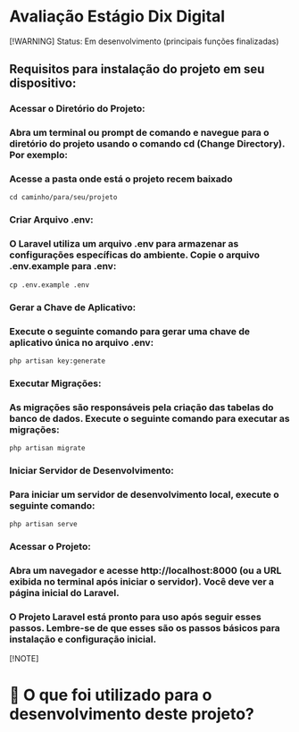 <h1> Avaliação Estágio Dix Digital </h1>

[!WARNING]
Status: Em desenvolvimento (principais funções finalizadas)

## Requisitos para instalação do projeto em seu dispositivo:

### Acessar o Diretório do Projeto: 
### Abra um terminal ou prompt de comando e navegue para o diretório do projeto usando o comando cd (Change Directory). Por exemplo:

### Acesse a pasta onde está o projeto recem baixado
```
cd caminho/para/seu/projeto
```
### Criar Arquivo .env:
### O Laravel utiliza um arquivo .env para armazenar as configurações específicas do ambiente. Copie o arquivo .env.example para .env:
```
cp .env.example .env
```
### Gerar a Chave de Aplicativo:
### Execute o seguinte comando para gerar uma chave de aplicativo única no arquivo .env:
```
php artisan key:generate
```
### Executar Migrações:
### As migrações são responsáveis pela criação das tabelas do banco de dados. Execute o seguinte comando para executar as migrações:
```
php artisan migrate
```
### Iniciar Servidor de Desenvolvimento:
### Para iniciar um servidor de desenvolvimento local, execute o seguinte comando:
```
php artisan serve
```
### Acessar o Projeto:
### Abra um navegador e acesse http://localhost:8000 (ou a URL exibida no terminal após iniciar o servidor). Você deve ver a página inicial do Laravel.

### O Projeto Laravel está pronto para uso após seguir esses passos. Lembre-se de que esses são os passos básicos para instalação e configuração inicial. 

[!NOTE]
# 📖 O que foi utilizado para o desenvolvimento deste projeto?


